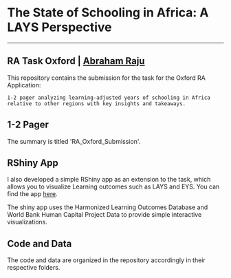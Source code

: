 

# The State of Schooling in Africa: A LAYS Perspective



---
RA Task Oxford | [Abraham Raju](https://github.com/Abraham-newbie)
---



This repository contains the submission for the task for the Oxford RA Application:

```
1-2 pager analyzing learning-adjusted years of schooling in Africa relative to other regions with key insights and takeaways. 

```
## 1-2 Pager

The summary is titled 'RA_Oxford_Submission'.

## RShiny App

I also developed a simple RShiny app as an extension to the task, which allows you to visualize Learning outcomes such as LAYS and EYS. You can find the app [here](https://econ-newbie.shinyapps.io/rshinyapp/).

The shiny app uses the Harmonized Learning Outcomes Database and World Bank Human Capital Project Data to provide simple interactive visualizations.



## Code and Data
The code and data are organized in the repository accordingly in their respective folders.


